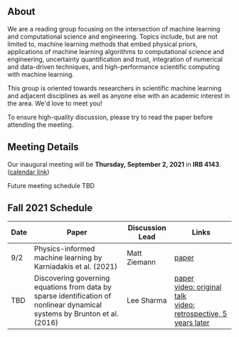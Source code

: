 ## About

We are a reading group focusing on the intersection of machine learning and computational science and engineering. Topics include, but are not limited to, machine learning methods that embed physical priors, applications of machine learning algorithms to computational science and engineering, uncertainty quantification and trust, integration of numerical and data-driven techniques, and high-performance scientific computing with machine learning.

This group is oriented towards researchers in scientific machine learning and adjacent disciplines as well as anyone else with an academic interest in the area. We'd love to meet you!

To ensure high-quality discussion, please try to read the paper before attending the meeting.

## Meeting Details

Our inaugural meeting will be **Thursday, September 2, 2021** in **IRB 4143**. ([calendar link](https://calendar.google.com/calendar/u/0/r/eventedit/copy/NXVsNzg3NG5vb2tqNDhhZnJtNG03Z2UzZHAgY19zazJnaDc2azFicm40cDY3aThxcG5mc28yb0Bn/YWpzaGFybWFAdW1kLmVkdQ?sf=true))

Future meeting schedule TBD

## Fall 2021 Schedule

| Date | Paper                                                          | Discussion Lead | Links                                                                                                                                |
|------|----------------------------------------------------------------|-----------------|--------------------------------------------------------------------------------------------------------------------------------------|
| 9/2  | Physics-informed machine learning by Karniadakis et al. (2021) | Matt Ziemann | [paper](https://www.brown.edu/research/projects/crunch/sites/brown.edu.research.projects.crunch/files/uploads/Nature-REviews_GK.pdf) |
| TBD  | Discovering governing equations from data by sparse identification of nonlinear dynamical systems by Brunton et al. (2016) | Lee Sharma | [paper](https://www.pnas.org/content/pnas/113/15/3932.full.pdf) <br> [video: original talk](https://www.youtube.com/watch?v=gSCa78TIldg) <br> [video: retrospective, 5 years later](https://www.youtube.com/watch?v=NxAn0oglMVw) |
